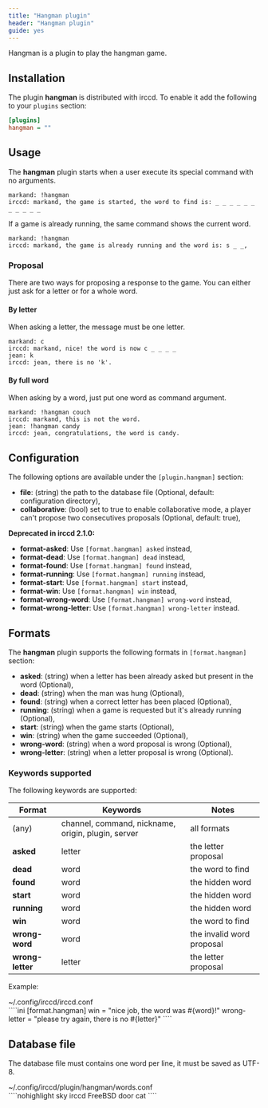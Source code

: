 ```yaml
---
title: "Hangman plugin"
header: "Hangman plugin"
guide: yes
---
```


Hangman is a plugin to play the hangman game.

## Installation

The plugin **hangman** is distributed with irccd. To enable it add the following to your `plugins` section:

````ini
[plugins]
hangman = ""
````

## Usage

The **hangman** plugin starts when a user execute its special command with no
arguments.

````nohighlight
markand: !hangman
irccd: markand, the game is started, the word to find is: _ _ _ _ _ _ _ _ _ _ _
````

If a game is already running, the same command shows the current word.

````nohighlight
markand: !hangman
irccd: markand, the game is already running and the word is: s _ _,
````

### Proposal

There are two ways for proposing a response to the game. You can either just ask for a letter or for a whole word.

#### By letter

When asking a letter, the message must be one letter.

````nohighlight
markand: c
irccd: markand, nice! the word is now c _ _ _ _
jean: k
irccd: jean, there is no 'k'.
````

#### By full word

When asking by a word, just put one word as command argument.

````nohighlight
markand: !hangman couch
irccd: markand, this is not the word.
jean: !hangman candy
irccd: jean, congratulations, the word is candy.
````

## Configuration

The following options are available under the `[plugin.hangman]` section:

  - **file**: (string) the path to the database file (Optional, default: configuration directory),
  - **collaborative**: (bool) set to true to enable collaborative mode, a player can't propose two consecutives proposals (Optional, default: true),

**Deprecated in irccd 2.1.0:**

  - **format-asked**: Use `[format.hangman] asked` instead,
  - **format-dead**: Use `[format.hangman] dead` instead,
  - **format-found**: Use `[format.hangman] found` instead,
  - **format-running**: Use `[format.hangman] running` instead,
  - **format-start**: Use `[format.hangman] start` instead,
  - **format-win**: Use `[format.hangman] win` instead,
  - **format-wrong-word**: Use `[format.hangman] wrong-word` instead,
  - **format-wrong-letter**: Use `[format.hangman] wrong-letter` instead.

## Formats

The **hangman** plugin supports the following formats in `[format.hangman]` section:

  - **asked**: (string) when a letter has been already asked but present in the word (Optional),
  - **dead**: (string) when the man was hung (Optional),
  - **found**: (string) when a correct letter has been placed (Optional),
  - **running**: (string) when a game is requested but it's already running (Optional),
  - **start**: (string) when the game starts (Optional),
  - **win**: (string) when the game succeeded (Optional),
  - **wrong-word**: (string) when a word proposal is wrong (Optional),
  - **wrong-letter**: (string) when a letter proposal is wrong (Optional).

### Keywords supported

The following keywords are supported:

| Format                  | Keywords                                           | Notes                           |
|-------------------------|----------------------------------------------------|---------------------------------|
| (any)                   | channel, command, nickname, origin, plugin, server | all formats                     |
| **asked**               | letter                                             | the letter proposal             |
| **dead**                | word                                               | the word to find                |
| **found**               | word                                               | the hidden word                 |
| **start**               | word                                               | the hidden word                 |
| **running**             | word                                               | the hidden word                 |
| **win**                 | word                                               | the word to find                |
| **wrong-word**          | word                                               | the invalid word proposal       |
| **wrong-letter**        | letter                                             | the letter proposal             |

Example:

<div class="panel panel-info">
 <div class="panel-heading">~/.config/irccd/irccd.conf</div>
 <div class="panel-body">
````ini
[format.hangman]
win = "nice job, the word was #{word}!"
wrong-letter = "please try again, there is no #{letter}"
````
 </div>
</div>

## Database file

The database file must contains one word per line, it must be saved as UTF-8.

<div class="panel panel-info">
 <div class="panel-heading">~/.config/irccd/plugin/hangman/words.conf</div>
 <div class="panel-body">
````nohighlight
sky
irccd
FreeBSD
door
cat
````
